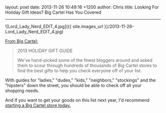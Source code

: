 layout: post
date: 2013-11-26 10:49:16 +1200
author: Chris
title: Looking For Holiday Gift Ideas? Big Cartel Has You Covered


----

![Lord_Lady_Nerd_EDIT_4.jpg]({{ site.images_url }}/2013-11-26-Lord_Lady_Nerd_EDIT_4.jpg)

[From Big Cartel:](http://shopindie.bigcartel.com)

> 2013 HOLIDAY GIFT GUIDE
>
>  We've hand-picked some of the finest bloggers around and asked them to scour through hundreds of thousands of Big Cartel stores to find the best gifts to help you check everyone off of your list.

With guides for "ladies," "dudes," "kids," "neighbors," "stockings" and the "hipsters" down the street, you should be able to check off all your shopping needs. 

And if you want to get your goods on this list next year, I'd recommend [starting a Big Cartel store today.](https://iwantmyname.com/services/ecommerce-hosting/big-cartel-custom-domain)

<!-- more -->